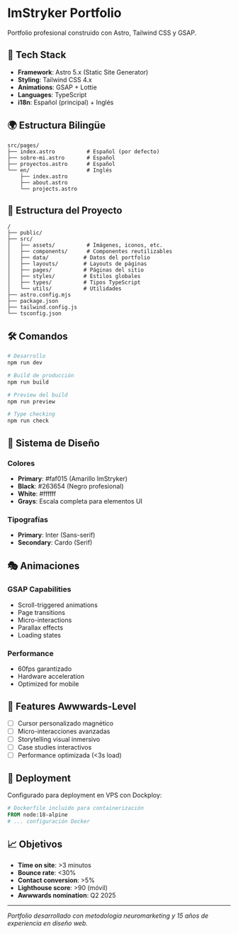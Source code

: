 # ImStryker Portfolio

Portfolio profesional construido con Astro, Tailwind CSS y GSAP.

## 🚀 Tech Stack

- **Framework**: Astro 5.x (Static Site Generator)
- **Styling**: Tailwind CSS 4.x
- **Animations**: GSAP + Lottie
- **Languages**: TypeScript
- **i18n**: Español (principal) + Inglés

## 🌍 Estructura Bilingüe

```
src/pages/
├── index.astro          # Español (por defecto)
├── sobre-mi.astro       # Español
├── proyectos.astro      # Español
└── en/                  # Inglés
    ├── index.astro
    ├── about.astro
    └── projects.astro
```

## 📁 Estructura del Proyecto

```
/
├── public/
├── src/
│   ├── assets/          # Imágenes, iconos, etc.
│   ├── components/      # Componentes reutilizables
│   ├── data/           # Datos del portfolio
│   ├── layouts/        # Layouts de páginas
│   ├── pages/          # Páginas del sitio
│   ├── styles/         # Estilos globales
│   ├── types/          # Tipos TypeScript
│   └── utils/          # Utilidades
├── astro.config.mjs
├── package.json
├── tailwind.config.js
└── tsconfig.json
```

## 🛠️ Comandos

```bash
# Desarrollo
npm run dev

# Build de producción
npm run build

# Preview del build
npm run preview

# Type checking
npm run check
```

## 🎨 Sistema de Diseño

### Colores
- **Primary**: #faf015 (Amarillo ImStryker)
- **Black**: #263654 (Negro profesional)
- **White**: #ffffff
- **Grays**: Escala completa para elementos UI

### Tipografías
- **Primary**: Inter (Sans-serif)
- **Secondary**: Cardo (Serif)

## 🎭 Animaciones

### GSAP Capabilities
- Scroll-triggered animations
- Page transitions
- Micro-interactions
- Parallax effects
- Loading states

### Performance
- 60fps garantizado
- Hardware acceleration
- Optimized for mobile

## 🌟 Features Awwwards-Level

- [ ] Cursor personalizado magnético
- [ ] Micro-interacciones avanzadas
- [ ] Storytelling visual inmersivo
- [ ] Case studies interactivos
- [ ] Performance optimizada (<3s load)

## 🚀 Deployment

Configurado para deployment en VPS con Dockploy:

```dockerfile
# Dockerfile incluido para containerización
FROM node:18-alpine
# ... configuración Docker
```

## 📈 Objetivos

- **Time on site**: >3 minutos
- **Bounce rate**: <30%
- **Contact conversion**: >5%
- **Lighthouse score**: >90 (móvil)
- **Awwwards nomination**: Q2 2025

---

*Portfolio desarrollado con metodología neuromarketing y 15 años de experiencia en diseño web.*
